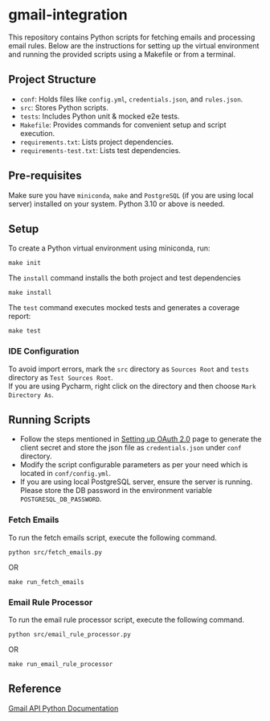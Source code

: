 # gmail-integration

This repository contains Python scripts for fetching emails and processing email rules. Below are the instructions 
for setting up the virtual environment and running the provided scripts using a Makefile or from a terminal.

## Project Structure
* `conf`:  Holds files like `config.yml`, `credentials.json`, and `rules.json`.
* `src`: Stores Python scripts.
* `tests`: Includes Python unit & mocked e2e tests.
* `Makefile`: Provides commands for convenient setup and script execution.
* `requirements.txt`: Lists project dependencies.
* `requirements-test.txt`: Lists test dependencies.

## Pre-requisites
Make sure you have `miniconda`, `make` and `PostgreSQL` (if you are using local server) installed on your system.  Python 3.10 or above is needed.

## Setup

To create a Python virtual environment using miniconda, run:
```commandline
make init
```
The `install` command installs the both project and test dependencies
```commandline
make install
```
The `test` command executes mocked tests and generates a coverage report:
```commandline
make test
```

### IDE Configuration
To avoid import errors, mark the `src` directory as `Sources Root` and `tests` directory as `Test Sources Root`.  
If you are using Pycharm, right click on the directory and then choose `Mark Directory As`.

## Running Scripts
* Follow the steps mentioned in [Setting up OAuth 2.0](https://support.google.com/googleapi/answer/6158849?hl=en) 
page to generate the client secret and store the json file as `credentials.json` under `conf` directory.
* Modify the script configurable parameters as per your need which is located in `conf/config.yml`.
* If you are using local PostgreSQL server, ensure the server is running.  Please store the DB password in the environment variable `POSTGRESQL_DB_PASSWORD`.

### Fetch Emails
To run the fetch emails script, execute the following command.
```commandline
python src/fetch_emails.py
```
OR
```commandline
make run_fetch_emails
```

### Email Rule Processor
To run the email rule processor script, execute the following command.
```commandline
python src/email_rule_processor.py
```
OR
```commandline
make run_email_rule_processor
```



## Reference

[Gmail API Python Documentation](https://developers.google.com/resources/api-libraries/documentation/gmail/v1/python/latest/index.html)